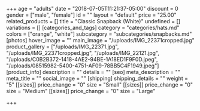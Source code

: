 +++
age = "adults"
date = "2018-07-05T11:21:37-05:00"
discount = 0
gender = ["male", "female"]
id = ""
layout = "default"
price = "25.00"
related_products = []
title = "Classic Snapback (White)"
undefined = []
variations = []
[categories_and_tags]
category = "categories/hats.md"
colors = ["orange", "white"]
subcategory = "subcategories/snapbacks.md"
[photos]
hover_image = ""
main_image = "/uploads/IMG_22371cropped.jpg"
product_gallery = ["/uploads/IMG_22371.jpg", "/uploads/IMG_22371cropped.jpg", "/uploads/IMG_22121.jpg", "/uploads/C0B2B372-1418-4AE2-94BE-1A18ED1F9F0D.jpeg", "/uploads/08515982-5400-4751-AF09-78BB5C4F1949.jpeg"]
[product_info]
description = ""
details = ""
[seo]
meta_description = ""
meta_title = ""
social_image = ""
[shipping]
shipping_details = ""
weight = "5"
[[sizes]]
price_change = "0"
size = "Small"
[[sizes]]
price_change = "0"
size = "Medium"
[[sizes]]
price_change = "0"
size = "Large"

+++
